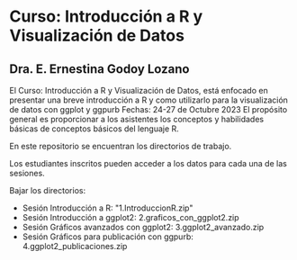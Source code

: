 # Curso: Introducción a R y Visualización de Datos
## Dra. E. Ernestina Godoy Lozano

El Curso: Introducción a R y Visualización de Datos, está enfocado en presentar una breve introducción a R y como utilizarlo para la visualización de datos con ggplot y ggpurb
Fechas: 24-27 de Octubre 2023
El propósito general es proporcionar a los asistentes los conceptos y habilidades básicas de conceptos básicos del lenguaje R.

En este repositorio se encuentran los directorios de trabajo.

Los estudiantes inscritos pueden acceder a los datos para cada una de las sesiones.

Bajar los directorios:

- Sesión Introducción a R:  "1.IntroduccionR.zip"
- Sesión Introducción a ggplot2: 2.graficos_con_ggplot2.zip
- Sesión Gráficos avanzados con ggplot2: 3.ggplot2_avanzado.zip
- Sesión Gráficos para publicación con ggpurb: 4.ggplot2_publicaciones.zip
